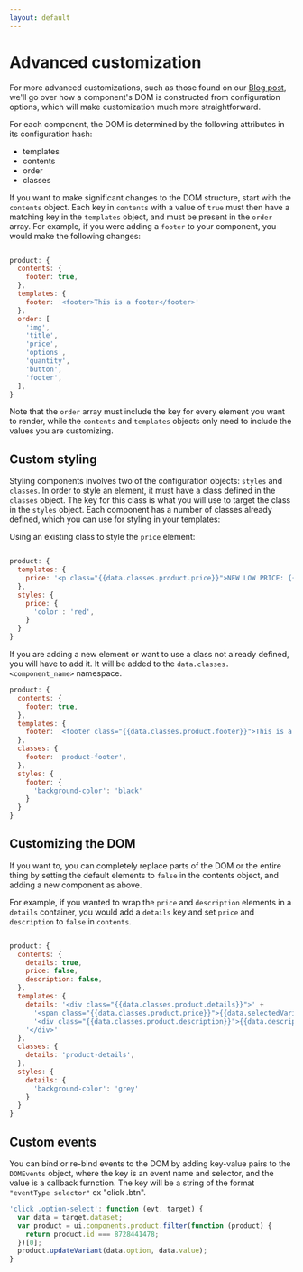 ```yaml
---
layout: default
---
```


# Advanced customization

For more advanced customizations, such as those found on our [Blog post](), we'll go over how a component's DOM is constructed
from configuration options, which will make customization much more straightforward.

For each component, the DOM is determined by the following attributes in its configuration hash:

- templates
- contents
- order
- classes

If you want to make significant changes to the DOM structure, start with the `contents` object. Each key in `contents` with
a value of `true` must then have a matching key in the `templates` object, and must be present in the `order` array. For example,
if you were adding a `footer` to your component, you would make the following changes:

```js

product: {
  contents: {
    footer: true,
  },
  templates: {
    footer: '<footer>This is a footer</footer>'
  },
  order: [
    'img',
    'title',
    'price',
    'options',
    'quantity',
    'button',
    'footer',
  ],
}

```

Note that the `order` array must include the key for every element you want to render, while the `contents` and `templates`
objects only need to include the values you are customizing.

## Custom styling

Styling components involves two of the configuration objects: `styles` and `classes`. In order to style an element, it must
have a class defined in the `classes` object. The key for this class is what you will use to target the class in the `styles`
object. Each component has a number of classes already defined, which you can use for styling in your templates:

Using an existing class to style the `price` element:

```js

product: {
  templates: {
    price: '<p class="{{data.classes.product.price}}">NEW LOW PRICE: {{data.selectedVariant.price}}</p>'
  },
  styles: {
    price: {
      'color': 'red',
    }
  }
}

```

If you are adding a new element or want to use a class not already defined, you will have to add it. It will be added to the
`data.classes.<component_name>` namespace.

```js
product: {
  contents: {
    footer: true,
  },
  templates: {
    footer: '<footer class="{{data.classes.product.footer}}">This is a footer</footer>'
  },
  classes: {
    footer: 'product-footer',
  },
  styles: {
    footer: {
      'background-color': 'black'
    }
  }
}
```

## Customizing the DOM

If you want to, you can completely replace parts of the DOM or the entire thing by setting the default elements to `false`
in the contents object, and adding a new component as above.

For example, if you wanted to wrap the `price` and `description` elements in a `details` container, you would add a `details`
key and set `price` and `description` to `false` in `contents`.

```js

product: {
  contents: {
    details: true,
    price: false,
    description: false,
  },
  templates: {
    details: '<div class="{{data.classes.product.details}}">' +
      '<span class="{{data.classes.product.price}}">{{data.selectedVariant.price}}</span>' +
      '<div class="{{data.classes.product.description}}">{{data.description}}</div>' +
    '</div>'
  },
  classes: {
    details: 'product-details',
  },
  styles: {
    details: {
      'background-color': 'grey'
    }
  }
}
```

## Custom events

You can bind or re-bind events to the DOM by adding key-value pairs to the `DOMEvents` object, where the key is an event name and selector,
and the value is a callback furnction. The key will be a string of the format `"eventType selector"` ex "click .btn".

```js
'click .option-select': function (evt, target) {
  var data = target.dataset;
  var product = ui.components.product.filter(function (product) {
    return product.id === 8728441478;
  })[0];
  product.updateVariant(data.option, data.value);
}
```


